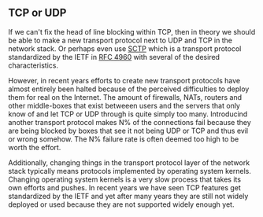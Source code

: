 ## TCP or UDP

If we can't fix the head of line blocking within TCP, then in theory we should
be able to make a new transport protocol next to UDP and TCP in the network
stack. Or perhaps even use
[SCTP](https://en.wikipedia.org/wiki/Stream_Control_Transmission_Protocol)
which is a transport protocol standardized by the IETF in [RFC
4960](https://tools.ietf.org/html/rfc4960) with several of the desired
characteristics.

However, in recent years efforts to create new transport protocols have almost
entirely been halted because of the perceived difficulties to deploy them for
real on the Internet. The amount of firewalls, NATs, routers and other
middle-boxes that exist betweeen users and the servers that only know of and
let TCP or UDP through is quite simply too many. Introducind another transport
protocol makes N% of the connections fail because they are being blocked by
boxes that see it not being UDP or TCP and thus evil or wrong somehow. The N%
failure rate is often deemed too high to be worth the effort.

Additionally, changing things in the transport protocol layer of the network
stack typically means protocols implemented by operating system kernels.
Changing operating system kernels is a very slow process that takes its own
efforts and pushes. In recent years we have seen TCP features get standardized
by the IETF and yet after many years they are still not widely deployed or
used because they are not supported widely enough yet.
